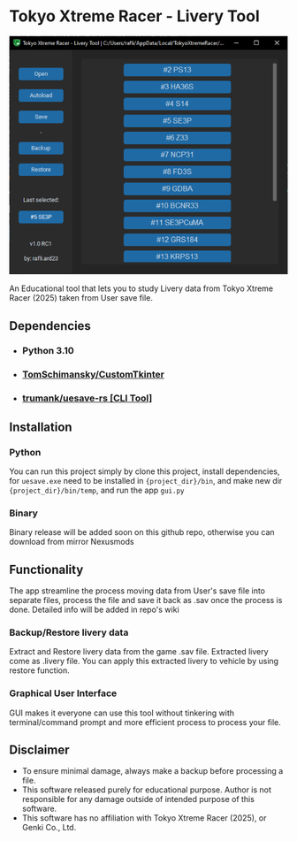 # Tokyo Xtreme Racer - Livery Tool

![TXR Livery Tool](https://github.com/rafliard23/txr-livery-editor-py/blob/main/img/livery_tool-gui.png)

An Educational tool that lets you to study Livery data from Tokyo Xtreme Racer (2025) taken from User save file.

## Dependencies
+ ### Python 3.10
+ ### [TomSchimansky/CustomTkinter](https://github.com/TomSchimansky/CustomTkinter)  
+ ### [trumank/uesave-rs [CLI Tool] ](https://github.com/trumank/uesave-rs)

## Installation

### Python
You can run this project simply by clone this project, install dependencies, for ```uesave.exe``` need to be installed in ```{project_dir}/bin```, and make new dir ```{project_dir}/bin/temp```, and run the app ```gui.py```

### Binary
Binary release will be added soon on this github repo, otherwise you can download from mirror Nexusmods

## Functionality
The app streamline the process moving data from User's save file into separate files, process the file and save it back as .sav once the process is done. Detailed info will be added in repo's wiki

### Backup/Restore livery data
Extract and Restore livery data from the game .sav file. Extracted livery come as .livery file. You can apply this extracted livery to vehicle by using restore function.

### Graphical User Interface
GUI makes it everyone can use this tool without tinkering with terminal/command prompt and more efficient process to process your file.

## Disclaimer
- To ensure minimal damage, always make a backup before processing a file.
- This software released purely for educational purpose. Author is not responsible for any damage outside of intended purpose of this software.
- This software has no affiliation with Tokyo Xtreme Racer (2025), or Genki Co., Ltd.
